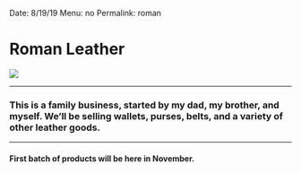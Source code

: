 Date: 8/19/19
Menu: no
Permalink: roman

# Roman Leather

![][image-1]

---- 

### This is a family business, started by my dad, my brother, and myself. We’ll be selling wallets, purses, belts, and a variety of other leather goods.

---- 

#### First batch of products will be here in November.

[image-1]:	https://i.imgur.com/cnUiccD.png